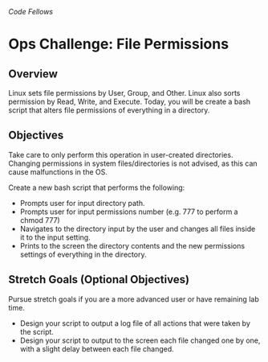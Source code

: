 *Code Fellows*
# Ops Challenge: File Permissions
## Overview
Linux sets file permissions by User, Group, and Other. Linux also sorts permission by Read, Write, and Execute. Today, you will be create a bash script that alters file permissions of everything in a directory.

## Objectives
Take care to only perform this operation in user-created directories. Changing permissions in system files/directories is not advised, as this can cause malfunctions in the OS.

Create a new bash script that performs the following:

- Prompts user for input directory path.
- Prompts user for input permissions number (e.g. 777 to perform a chmod 777)
- Navigates to the directory input by the user and changes all files inside it to the input setting.
- Prints to the screen the directory contents and the new permissions settings of everything in the directory.
## Stretch Goals (Optional Objectives)
Pursue stretch goals if you are a more advanced user or have remaining lab time.

- Design your script to output a log file of all actions that were taken by the script.
- Design your script to output to the screen each file changed one by one, with a slight delay between each file changed.
